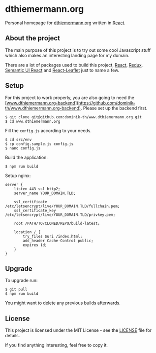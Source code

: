 # dthiemermann.org

Personal homepage for [dthiemermann.org](https://www.dthiemermann.org) written in [React](https://github.com/facebook/react).

## About the project

The main purpose of this project is to try out some cool Javascript stuff which also makes an interesting landing page for my domain.

There are a lot of packages used to build this project, [React](https://reactjs.org/), [Redux](https://redux.js.org/), [Semantic UI React](https://react.semantic-ui.com/introduction) and [React-Leaflet](https://react-leaflet.js.org/) just to name a few.


## Setup

For this project to work properly, you are also going to need the [www.dthiemermann.org-backend](https://github.com/dominik-th/www.dthiemermann.org-backend).
Please set up the backend first.

```shell
$ git clone git@github.com:dominik-th/www.dthiemermann.org.git
$ cd www.dthiemermann.org
```

Fill the `config.js` according to your needs.
```shell
$ cd src/env
$ cp config.sample.js config.js
$ nano config.js
```

Build the application:
```shell
$ npm run build
```

Setup nginx:
```nginx
server {
    listen 443 ssl http2;
    server_name YOUR_DOMAIN.TLD;

    ssl_certificate /etc/letsencrypt/live/YOUR_DOMAIN.TLD/fullchain.pem;
    ssl_certificate_key /etc/letsencrypt/live/YOUR_DOMAIN.TLD/privkey.pem;

    root /PATH/TO/CLONED/REPO/build-latest;

    location / {
        try_files $uri /index.html;
        add_header Cache-Control public;
        expires 1d;
    }
}
```

## Upgrade

To upgrade run:
```shell
$ git pull
$ npm run build
```

You might want to delete any previous builds afterwards.

## License

This project is licensed under the MIT License - see the [LICENSE](LICENSE) file for details.

If you find anything interesting, feel free to copy it.
